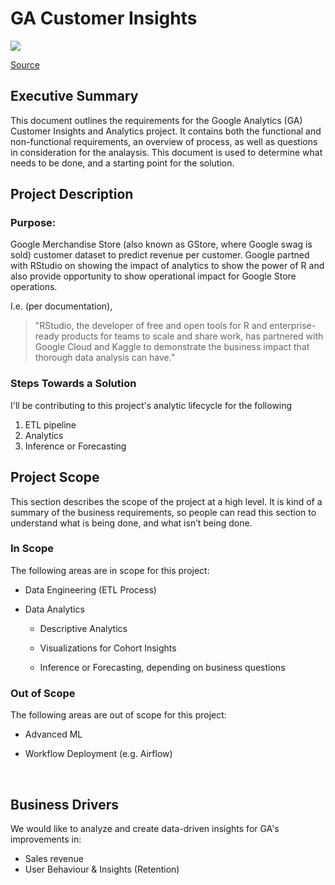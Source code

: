# GA Customer Insights

[![](https://cpahalltalk.com/wp-content/uploads/2017/06/Not-documented-not-done.png)](https://cpahalltalk.com/wp-content/uploads/2017/06/Not-documented-not-done.png)

[Source](https://cpahalltalk.com/wp-content/uploads/2017/06/Not-documented-not-done.png)

## Executive Summary

This document outlines the requirements for the Google Analytics (GA) Customer Insights and Analytics project. It contains both the functional and non-functional requirements, an overview of process, as well as questions in consideration for the analaysis. This document is used to determine what needs to be done, and a starting point for the solution.


## Project Description


### Purpose:

Google Merchandise Store (also known as GStore, where Google swag is sold) customer dataset to predict revenue per customer. Google partned with RStudio on showing the impact of analytics to show the power of R and also provide opportunity to show operational impact for Google Store operations.

I.e. (per documentation),
 >  "RStudio, the developer of free and open tools for R and enterprise-ready products for teams to scale and share work, has partnered with Google Cloud and Kaggle to demonstrate the business impact that thorough data analysis can have."


### Steps Towards a Solution

I'll be contributing to this project's analytic lifecycle for the following

1. ETL pipeline
2. Analytics
3. Inference or Forecasting


## Project Scope
This section describes the scope of the project at a high level. It is kind of a summary of the business requirements, so people can read this section to understand what is being done, and what isn’t being done.

### In Scope
The following areas are in scope for this project:
*	Data Engineering (ETL Process)
*	Data Analytics
    
    * Descriptive Analytics
    
    * Visualizations for Cohort Insights
    
    * Inference or Forecasting, depending on business questions

### Out of Scope

The following areas are out of scope for this project:

* Advanced ML

* Workflow Deployment (e.g. Airflow)

 
## Business Drivers

We would like to analyze and create data-driven insights for GA's improvements in:


* Sales revenue
* User Behaviour & Insights (Retention)

